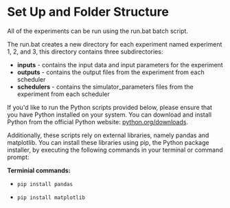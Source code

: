 # Set Up and Folder Structure

All of the experiments can be run using the run.bat batch script.

The run.bat creates a new directory for each experiment named experiment 1, 2, and 3, this directory contains three subdirectories:

- **inputs** - contains the input data and input parameters for the experiment
- **outputs** - contains the output files from the experiment from each scheduler
- **schedulers** - contains the simulator_parameters files from the experiment from each scheduler

If you'd like to run the Python scripts provided below, please ensure that you have Python installed on your system. You can download and install Python from the official Python website: [python.org/downloads](https://www.python.org/downloads/).

Additionally, these scripts rely on external libraries, namely pandas and matplotlib. You can install these libraries using pip, the Python package installer, by executing the following commands in your terminal or command prompt:

**Terminial commands:**

- `pip install pandas`

- `pip install matplotlib`
